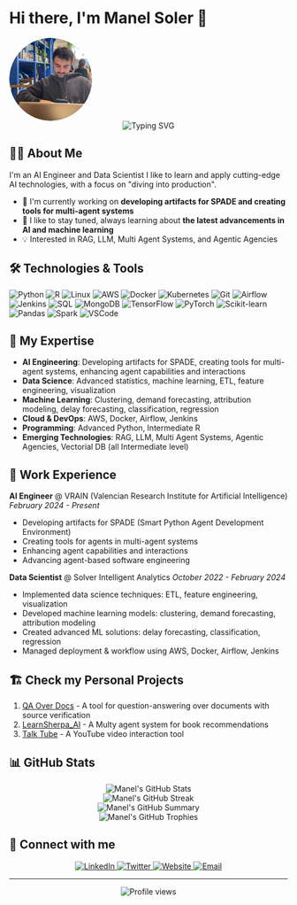 # Hi there, I'm Manel Soler 👋

<img src="img/yo_2.png" alt="Manel Soler" width="150" height="150" align="center" style="border-radius: 50%; object-fit: cover;">

<div align="center">
  <img src="https://readme-typing-svg.herokuapp.com?font=Fira+Code&pause=1000&color=3498DB&center=true&vCenter=true&width=435&lines=AI+Engineer+%26+Data+Scientist;" alt="Typing SVG" />
</div>

## 👨‍💻 About Me

I'm an AI Engineer and Data Scientist  I like to learn and apply cutting-edge AI technologies, with a focus on "diving into production".

- 🔭 I'm currently working on **developing artifacts for SPADE and creating tools for multi-agent systems**
- 🌱 I like to stay tuned, always learning about **the latest advancements in AI and machine learning**
- 💡 Interested in RAG, LLM, Multi Agent Systems, and Agentic Agencies


## 🛠️ Technologies & Tools

![Python](https://img.shields.io/badge/-Python-3776AB?style=flat-square&logo=python&logoColor=white)
![R](https://img.shields.io/badge/-R-276DC3?style=flat-square&logo=r&logoColor=white)
![Linux](https://img.shields.io/badge/-Linux-FCC624?style=flat-square&logo=linux&logoColor=black)
![AWS](https://img.shields.io/badge/-AWS-232F3E?style=flat-square&logo=amazon-aws&logoColor=white)
![Docker](https://img.shields.io/badge/-Docker-2496ED?style=flat-square&logo=docker&logoColor=white)
![Kubernetes](https://img.shields.io/badge/-Kubernetes-326CE5?style=flat-square&logo=kubernetes&logoColor=white)
![Git](https://img.shields.io/badge/-Git-F05032?style=flat-square&logo=git&logoColor=white)
![Airflow](https://img.shields.io/badge/-Airflow-017CEE?style=flat-square&logo=apache-airflow&logoColor=white)
![Jenkins](https://img.shields.io/badge/-Jenkins-D24939?style=flat-square&logo=jenkins&logoColor=white)
![SQL](https://img.shields.io/badge/-SQL-4479A1?style=flat-square&logo=mysql&logoColor=white)
![MongoDB](https://img.shields.io/badge/-MongoDB-47A248?style=flat-square&logo=mongodb&logoColor=white)
![TensorFlow](https://img.shields.io/badge/-TensorFlow-FF6F00?style=flat-square&logo=tensorflow&logoColor=white)
![PyTorch](https://img.shields.io/badge/-PyTorch-EE4C2C?style=flat-square&logo=pytorch&logoColor=white)
![Scikit-learn](https://img.shields.io/badge/-Scikit--learn-F7931E?style=flat-square&logo=scikit-learn&logoColor=white)
![Pandas](https://img.shields.io/badge/-Pandas-150458?style=flat-square&logo=pandas&logoColor=white)
![Spark](https://img.shields.io/badge/-Spark-E25A1C?style=flat-square&logo=apache-spark&logoColor=white)
![VSCode](https://img.shields.io/badge/-VSCode-007ACC?style=flat-square&logo=visual-studio-code&logoColor=white)


## 🚀 My Expertise

- **AI Engineering**: Developing artifacts for SPADE, creating tools for multi-agent systems, enhancing agent capabilities and interactions
- **Data Science**: Advanced statistics, machine learning, ETL, feature engineering, visualization
- **Machine Learning**: Clustering, demand forecasting, attribution modeling, delay forecasting, classification, regression
- **Cloud & DevOps**: AWS, Docker, Airflow, Jenkins
- **Programming**: Advanced Python, Intermediate R
- **Emerging Technologies**: RAG, LLM, Multi Agent Systems, Agentic Agencies, Vectorial DB (all Intermediate level)

## 💼 Work Experience

**AI Engineer** @ VRAIN (Valencian Research Institute for Artificial Intelligence)
*February 2024 - Present*
- Developing artifacts for SPADE (Smart Python Agent Development Environment)
- Creating tools for agents in multi-agent systems
- Enhancing agent capabilities and interactions
- Advancing agent-based software engineering

**Data Scientist** @ Solver Intelligent Analytics
*October 2022 - February 2024*
- Implemented data science techniques: ETL, feature engineering, visualization
- Developed machine learning models: clustering, demand forecasting, attribution modeling
- Created advanced ML solutions: delay forecasting, classification, regression
- Managed deployment & workflow using AWS, Docker, Airflow, Jenkins

## 🏗️ Check my Personal Projects

1. [QA Over Docs](https://github.com/sosanzma/QA_over_docs) - A tool for question-answering over documents with source verification
2. [LearnSherpa_AI](https://github.com/sosanzma/LearnSherpa_AI) - A Multy agent system for book recommendations
3. [Talk Tube](https://github.com/sosanzma/talktube) - A YouTube video interaction tool

## 📊 GitHub Stats

<div align="center">
  <img src="https://github-readme-stats.vercel.app/api?username=sosanzma&show_icons=true&theme=radical" alt="Manel's GitHub Stats" />
</div>
<div align="center">
  <img src="https://github-readme-streak-stats.herokuapp.com/?user=sosanzma&theme=radical" alt="Manel's GitHub Streak" />
</div>

<div align="center">
  <img src="https://github-profile-summary-cards.vercel.app/api/cards/profile-details?username=sosanzma&theme=radical" alt="Manel's GitHub Summary" />
</div>
<div align="center">
  <img src="https://github-profile-trophy.vercel.app/?username=sosanzma&theme=radical&column=7" alt="Manel's GitHub Trophies" />
</div>

## 🤝 Connect with me

<div align="center">
  <a href="https://www.linkedin.com/in/manelsolersanz/" target="_blank">
    <img src="https://img.shields.io/badge/-LinkedIn-0077B5?style=for-the-badge&logo=linkedin&logoColor=white" alt="LinkedIn" />
  </a>
  <a href="https://twitter.com/sosanzma" target="_blank">
    <img src="https://img.shields.io/badge/-Twitter-1DA1F2?style=for-the-badge&logo=twitter&logoColor=white" alt="Twitter" />
  </a>
  <a href="https://sosanzma.github.io/" target="_blank">
    <img src="https://img.shields.io/badge/-Website-FF7139?style=for-the-badge&logo=firefox-browser&logoColor=white" alt="Website" />
  </a>
  <a href="mailto:manelbng@gmail.com">
    <img src="https://img.shields.io/badge/-Email-D14836?style=for-the-badge&logo=gmail&logoColor=white" alt="Email" />
  </a>
</div>

---

<div align="center">
  <img src="https://komarev.com/ghpvc/?username=sosanzma&color=blue&style=flat-square&label=Profile+Views" alt="Profile views" />
</div>